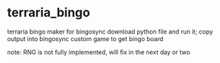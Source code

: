 # terraria_bingo
terraria bingo maker for bingosync
download python file and run it; copy output into bingosync custom game to get bingo board

note: RNG is not fully implemented, will fix in the next day or two
